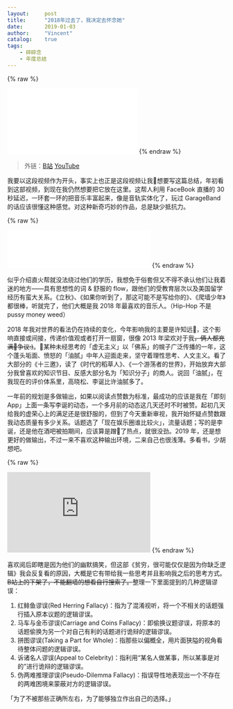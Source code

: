 ```yaml
---
layout:     post
title:      "2018年过去了，我决定去怀念她"
date:       2019-01-03
author:     "Vincent"
catalog:    true
tags:
    - 碎碎念
    - 年度总结
---
```


{% raw %}
<iframe src="//player.bilibili.com/player.html?aid=20352237&cid=33255133&page=1" scrolling="no" border="0" frameborder="no" framespacing="0" allowfullscreen="true"></iframe>
{% endraw %}

> 外链：[B站]('https://www.bilibili.com/video/av20352237/') [YouTube]('https://www.youtube.com/watch?v=lO9d-AJai8Q')

我要以这段视频作为开头，事实上也正是这段视频让我想要写这篇总结，年初看到这部视频，到现在我仍然想要把它放在这里。这帮人利用 FaceBook 直播的 30 秒延迟，一环套一环的把音乐丰富起来，像是音轨实体化了，玩过 GarageBand 的话应该很懂这种感觉。对这种新奇巧妙的作品，总是缺少抵抗力。

{% raw %}
<iframe frameborder="no" border="0" marginwidth="0" marginheight="0" width=330 height=86 src="//music.163.com/outchain/player?type=2&id=459776592&auto=1&height=66"></iframe>
{% endraw %}

似乎介绍直火帮就没法绕过他们的学历，我想免于俗套但又不得不承认他们让我着迷的地方——具有思想性的词 & 舒服的 flow，跟他们的受教育层次以及美国留学经历有蛮大关系。《立秋》、《如果你听到了，那这可能不是写给你的》、《爬墙少年》都很棒，听就完了，他们大概是我 2018 年最喜欢的音乐人。（Hip-Hop 不是 pussy money weed）

2018 年我对世界的看法仍在持续的变化，今年影响我的主要是许知远，这个影响直接或间接，传递价值观或者打开一扇窗，很像 2013 年梁欢对于我~~，俩人都充满争议:)~~。某种未经思考的「虚无主义」以「佛系」的幌子广泛传播的一年，这个蓬头垢面、愤怒的「油腻」中年人迎面走来，坚守着理性思考、人文主义。看了大部分的《十三邀》，读了《时代的稻草人》、《一个游荡者的世界》，开始放弃大部分我曾喜欢的知识节目、反感大部分名为「知识分子」的商人。说回「油腻」，在我现在的评价体系里，高晓松、李诞比许油腻多了。

一年前的规划是多做输出，如果以阅读点赞数为标准，最成功的应该是我在「即刻App」上面一条写李诞的动态，一个多月前的动态这几天还时不时被赞。起初几天给我的虚荣心上的满足还是很舒服的，但到了今天重新审视，我开始怀疑点赞数跟我动态质量有多少关系。话题选了「现在娱乐圈谁比较火」，流量话题；写的是李诞，还是他在酒吧被拍期间，应该算是蹭了热点，就很没劲。2019 年，还是想更好的做输出，不过一来不喜欢这种输出环境，二来自己也很浅薄。多看书，少胡想吧。

{% raw %}
<iframe width="330" height="185" src="https://www.youtube.com/embed/aHZ44WRDDR8" frameborder="0" allow="accelerometer; autoplay; encrypted-media; gyroscope; picture-in-picture" allowfullscreen></iframe>
{% endraw %}

喜欢阅后即瞎是因为他们的幽默搞笑，但这部《贫穷，很可能仅仅是因为你缺乏逻辑》我会反复看的原因，大概是它有带给我一些思考并且影响我之后的思考方式。~~B站上的下架了，不能翻墙的想看自行搜索了。~~整理一下里面提到的几种逻辑谬误：

1. 红鲱鱼谬误(Red Herring Fallacy)：指为了混淆视听，将一个不相关的话题强行插入原本议题的逻辑谬误。
2. 马车与金币谬误(Carriage and Coins Fallacy)：即偷换议题谬误，将原本的话题偷换为另一个对自己有利的话题进行诡辩的逻辑谬误。
3. 拼图谬误(Taking a Part for Whole)：指那些以偏概全，用片面狭隘的视角看待整体问题的逻辑谬误。
4. 诉诸名人谬误(Appeal to Celebrity)：指利用“某名人做某事，所以某事是对的”进行诡辩的逻辑谬误。
5. 伪两难推理谬误(Pseudo-Dilemma Fallacy)：指误导性地表现出一个不存在的两难困境来蒙蔽对方的逻辑谬误。

「为了不被那些正确所左右，为了能够独立作出自己的选择。」